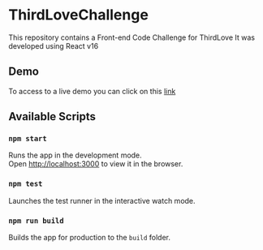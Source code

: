 # ThirdLoveChallenge
This repository contains a Front-end Code Challenge for ThirdLove
It was developed using React v16

## Demo
To access to a live demo you can click on this [link](https://gonzadk.github.io/ThirdloveChallenge/)

## Available Scripts

### `npm start`
Runs the app in the development mode.<br>
Open [http://localhost:3000](http://localhost:3000) to view it in the browser.

### `npm test`
Launches the test runner in the interactive watch mode.<br>

### `npm run build`
Builds the app for production to the `build` folder.<br>
